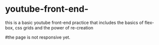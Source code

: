 # youtube-front-end-
this is a basic youtube front-end practice that includes the basics of flex-box, css grids and the power of re-creation



#the page is not responsive yet.
